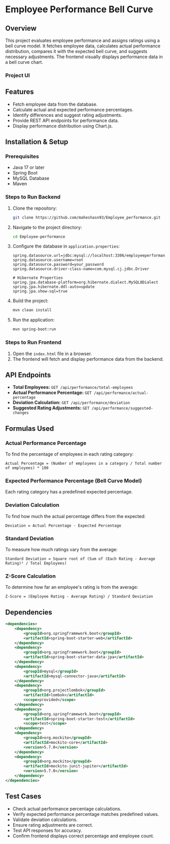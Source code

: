# Employee Performance Bell Curve

## Overview

This project evaluates employee performance and assigns ratings using a bell curve model. It fetches employee data, calculates actual performance distribution, compares it with the expected bell curve, and suggests necessary adjustments. The frontend visually displays performance data in a bell curve chart.

### Project UI



## Features

- Fetch employee data from the database.
- Calculate actual and expected performance percentages.
- Identify differences and suggest rating adjustments.
- Provide REST API endpoints for performance data.
- Display performance distribution using Chart.js.

## Installation & Setup

### Prerequisites

- Java 17 or later
- Spring Boot
- MySQL Database
- Maven

### Steps to Run Backend

1. Clone the repository:
   ```sh
   git clone https://github.com/maheshasn93/Employee_performance.git
   ```
2. Navigate to the project directory:
   ```sh
   cd Employee-performance
   ```
3. Configure the database in `application.properties`:
   ```properties
   spring.datasource.url=jdbc:mysql://localhost:3306/employeeperformance
   spring.datasource.username=root
   spring.datasource.password=your_password
   spring.datasource.driver-class-name=com.mysql.cj.jdbc.Driver

   # Hibernate Properties
   spring.jpa.database-platform=org.hibernate.dialect.MySQL8Dialect
   spring.jpa.hibernate.ddl-auto=update
   spring.jpa.show-sql=true
   ```
4. Build the project:
   ```sh
   mvn clean install
   ```
5. Run the application:
   ```sh
   mvn spring-boot:run
   ```

### Steps to Run Frontend

1. Open the `index.html` file in a browser.
2. The frontend will fetch and display performance data from the backend.

## API Endpoints

- **Total Employees:** `GET /api/performance/total-employees`
- **Actual Performance Percentage:** `GET /api/performance/actual-percentage`
- **Deviation Calculation:** `GET /api/performance/deviation`
- **Suggested Rating Adjustments:** `GET /api/performance/suggested-changes`

## Formulas Used

### Actual Performance Percentage

To find the percentage of employees in each rating category:

```
Actual Percentage = (Number of employees in a category / Total number of employees) * 100
```

### Expected Performance Percentage (Bell Curve Model)

Each rating category has a predefined expected percentage.

### Deviation Calculation

To find how much the actual percentage differs from the expected:

```
Deviation = Actual Percentage - Expected Percentage
```

### Standard Deviation

To measure how much ratings vary from the average:

```
Standard Deviation = Square root of (Sum of (Each Rating - Average Rating)² / Total Employees)
```

### Z-Score Calculation

To determine how far an employee's rating is from the average:

```
Z-Score = (Employee Rating - Average Rating) / Standard Deviation
```

## Dependencies

```xml
<dependencies>
    <dependency>
        <groupId>org.springframework.boot</groupId>
        <artifactId>spring-boot-starter-web</artifactId>
    </dependency>
    <dependency>
        <groupId>org.springframework.boot</groupId>
        <artifactId>spring-boot-starter-data-jpa</artifactId>
    </dependency>
    <dependency>
        <groupId>mysql</groupId>
        <artifactId>mysql-connector-java</artifactId>
    </dependency>
    <dependency>
        <groupId>org.projectlombok</groupId>
        <artifactId>lombok</artifactId>
        <scope>provided</scope>
    </dependency>
    <dependency>
        <groupId>org.springframework.boot</groupId>
        <artifactId>spring-boot-starter-test</artifactId>
        <scope>test</scope>
    </dependency>
    <dependency>
        <groupId>org.mockito</groupId>
        <artifactId>mockito-core</artifactId>
        <version>5.7.0</version>
    </dependency>
    <dependency>
        <groupId>org.mockito</groupId>
        <artifactId>mockito-junit-jupiter</artifactId>
        <version>5.7.0</version>
    </dependency>
</dependencies>
```

## Test Cases

- Check actual performance percentage calculations.
- Verify expected performance percentage matches predefined values.
- Validate deviation calculations.
- Ensure rating adjustments are correct.
- Test API responses for accuracy.
- Confirm frontend displays correct percentage and employee count.


